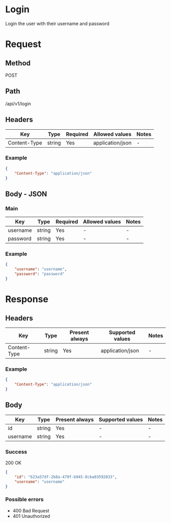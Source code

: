 # Login

Login the user with their username and password 

# Request

## Method

POST

## Path

/api/v1/login

## Headers

| Key          | Type   | Required | Allowed values   | Notes |
| ------------ | ------ | -------- | ---------------- | ----- |
| Content-Type | string | Yes      | application/json | -     |

### Example

```json
{
    "Content-Type": "application/json"
}
```

## Body - JSON

### Main

| Key      | Type   | Required | Allowed values | Notes |
| -------- | ------ | -------- | -------------- | ----- |
| username | string | Yes      | -              | -     |
| password | string | Yes      | -              | -     |

### Example

```json
{
    "username": "username",
    "password": "password"
}
```

# Response

## Headers
| Key          | Type   | Present always | Supported values | Notes |
| ------------ | ------ | -------------- | ---------------- | ----- |
| Content-Type | string | Yes            | application/json | -     |

### Example
```json
{
    "Content-Type": "application/json"
}
```

## Body
| Key      | Type   | Present always | Supported values | Notes |
| -------- | ------ | -------------- | ---------------- | ----- |
| id       | string | Yes            | -                | -     |
| username | string | Yes            | -                | -     |

### Success
200 OK
```json
{
    "id": "623a57df-2b8a-479f-b945-8cba03592033",
    "username": "username"
}
```

### Possible errors

* 400 Bad Request
* 401 Unauthorized